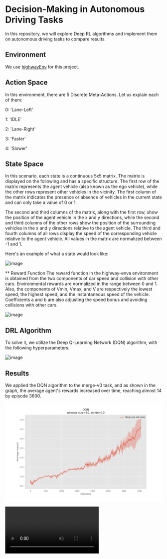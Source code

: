 # Decision-Making in Autonomous Driving Tasks

In this repository, we will explore Deep RL algorithms and implement them on autonomous driving tasks to compare results.

## Environment
We use [highwayEnv](https://github.com/Farama-Foundation/HighwayEnv) for this project. 

## Action Space
In this environment, there are 5 Discrete Meta-Actions. Let us explain each of them:

0: 'Lane-Left'

1: 'IDLE'

2: 'Lane-Right'

3: 'Faster'

4: 'Slower'

## State Space
In this scenario, each state is a continuous 5x5 matrix. The matrix is displayed on the following and has a specific structure. The first row of the matrix represents the agent vehicle (also known as the ego vehicle), while the other rows represent other vehicles in the vicinity. The first column of the matrix indicates the presence or absence of vehicles in the current state and can only take a value of 0 or 1. 

The second and third columns of the matrix, along with the first row, show the position of the agent vehicle in the x and y directions, while the second and third columns of the other rows show the position of the surrounding vehicles in the x and y directions relative to the agent vehicle. The third and fourth columns of all rows display the speed of the corresponding vehicle relative to the agent vehicle. All values in the matrix are normalized between -1 and 1. 

Here's an example of what a state would look like:

![image](https://github.com/Sarmadzandi/Decision-Making-in-Autonomous-Driving-Tasks/assets/44917340/cf0645a8-fb38-4db5-9433-a553801347c2)

** Reward Function
The reward function in the highway-enva environment is obtained from the two components of car speed and collision with other cars. Environmental rewards are normalized in the range between 0 and 1. Also, the components of Vmin, Vmax, and V are respectively the lowest speed, the highest speed, and the instantaneous speed of the vehicle. Coefficients a and b are also adjusting the speed bonus and avoiding collisions with other cars.

![image](https://github.com/Sarmadzandi/Decision-Making-in-Autonomous-Driving-Tasks/assets/44917340/efda065d-4906-466a-ac7d-a07f59ca3e61)

## DRL Algorithm
To solve it, we utilize the Deep Q-Learning Network (DQN) algorithm, with the following hyperparameters.

![image](https://github.com/Sarmadzandi/Decision-Making-in-Autonomous-Driving-Tasks/assets/44917340/5d581a95-e4fa-4474-97df-4d1397962e53)


## Results
We applied the DQN algorithm to the merge-v0 task, and as shown in the graph, the average agent's rewards increased over time, reaching almost 14 by episode 3600.

![image](https://github.com/Sarmadzandi/Decision-Making-in-Autonomous-Driving-Tasks/blob/main/Images/1-Merge-task-state.png)

![video](https://github.com/Sarmadzandi/Decision-Making-in-Autonomous-Driving-Tasks/blob/main/Videos/merge_observation_CNN.mp4)
